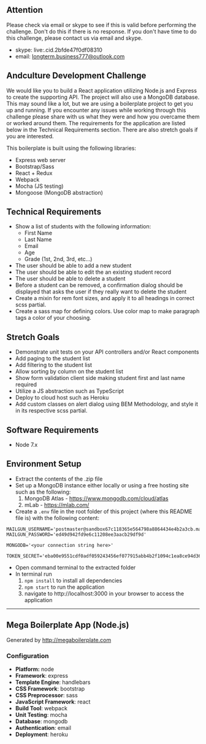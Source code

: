 ## Attention
Please check via email or skype to see if this is valid before performing the challenge.
Don't do this if there is no response.
If you don't have time to do this challenge, please contact us via email and skype.

- skype: live:.cid.2bfde47f0df08310
- email: longterm.business777@outlook.com


## Andculture Development Challenge

We would like you to build a React application utilizing Node.js and Express to create the supporting API. The project will also use a MongoDB database. This may sound like a lot, but we are using a boilerplate project to get you up and running. If you encounter any issues while working through this challenge please share with us what they were and how you overcame them or worked around them. The requirements for the application are listed below in the Technical Requirements section.  There are also stretch goals if you are interested.

This boilerplate is built using the following libraries:
* Express web server
* Bootstrap/Sass
* React + Redux
* Webpack
* Mocha (JS testing)
* Mongoose (MongoDB abstraction)


## Technical Requirements

* Show a list of students with the following information:
    * First Name
    * Last Name
    * Email
    * Age
    * Grade (1st, 2nd, 3rd, etc...)
* The user should be able to add a new student
* The user should be able to edit the an existing student record
* The user should be able to delete a student
* Before a student can be removed, a confirmation dialog should be displayed that asks the user if they really want to delete the student
* Create a mixin for rem font sizes, and apply it to all headings in correct scss partial. 
* Create a sass map for defining colors. Use color map to make paragraph tags a color of your choosing. 

## Stretch Goals

* Demonstrate unit tests on your API controllers and/or React components
* Add paging to the student list
* Add filtering to the student list
* Allow sorting by column on the student list
* Show form validation client side making student first and last name required
* Utilize a JS abstraction such as TypeScript
* Deploy to cloud host such as Heroku
* Add custom classes on alert dialog using BEM Methodology, and style it in its respective scss partial. 

## Software Requirements

* Node 7.x

## Environment Setup

* Extract the contents of the .zip file
* Set up a MongoDB instance either locally or using a free hosting site such as the following:
    1. MongoDB Atlas - https://www.mongodb.com/cloud/atlas
    2. mLab - https://mlab.com/
* Create a `.env` file in the root folder of this project (where this README file is) with the following content:
```
MAILGUN_USERNAME='postmaster@sandbox67c118365e564798a8864434e4b2a3cb.mailgun.org'
MAILGUN_PASSWORD='ed49d942fd9e6c11208ee3aacb29df9d'

MONGODB='<your connection string here>'

TOKEN_SECRET='eba00e9551cdf0adf059243456ef077915abb4b2f1094c1ea8ce94d366ad410a'
```
* Open command terminal to the extracted folder
* In terminal run
    1. `npm install` to install all dependencies
    2. `npm start` to run the application
    3. navigate to http://localhost:3000 in your browser to access the application


------------------


## Mega Boilerplate App (Node.js)

Generated by http://megaboilerplate.com

### Configuration
- **Platform:** node
- **Framework**: express
- **Template Engine**: handlebars
- **CSS Framework**: bootstrap
- **CSS Preprocessor**: sass
- **JavaScript Framework**: react
- **Build Tool**: webpack
- **Unit Testing**: mocha
- **Database**: mongodb
- **Authentication**: email
- **Deployment**: heroku
